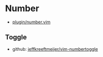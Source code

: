 # Number

- [plugin/number.vim](../../plugin/number.vim)

## Toggle

- github: [jeffkreeftmeijer/vim-numbertoggle](https://github.com/jeffkreeftmeijer/vim-numbertoggle)

